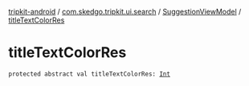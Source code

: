 [tripkit-android](../../index.md) / [com.skedgo.tripkit.ui.search](../index.md) / [SuggestionViewModel](index.md) / [titleTextColorRes](./title-text-color-res.md)

# titleTextColorRes

`protected abstract val titleTextColorRes: `[`Int`](https://kotlinlang.org/api/latest/jvm/stdlib/kotlin/-int/index.html)